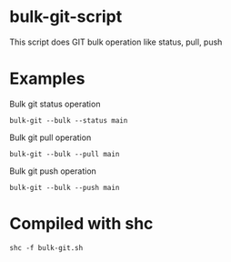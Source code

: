 # bulk-git-script

This script does GIT bulk operation like status, pull, push


# Examples

Bulk git status operation 

```
bulk-git --bulk --status main 
```

Bulk git pull operation 
 
```
bulk-git --bulk --pull main 
```

Bulk git push operation 
 
```
bulk-git --bulk --push main 
```





# Compiled with shc

```
shc -f bulk-git.sh
```

